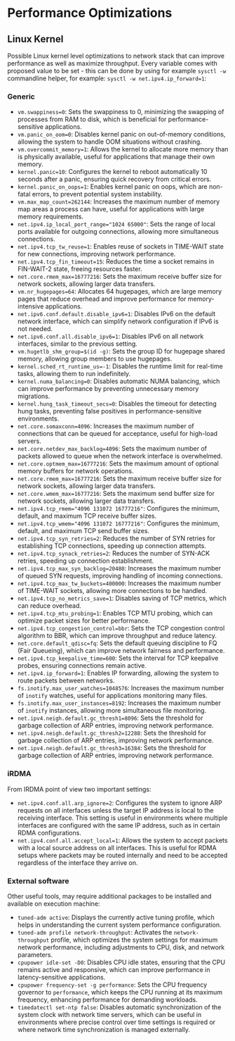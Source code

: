 # Performance Optimizations

## Linux Kernel

Possible Linux kernel level optimizations to network stack that can improve performance as well as maximize throughput. Every variable comes with proposed value to be set - this can be done by using for example `sysctl -w` commandline helper, for example: `sysctl -w net.ipv4.ip_forward=1`:

### Generic

- `vm.swappiness=0`: Sets the swappiness to 0, minimizing the swapping of processes from RAM to disk, which is beneficial for performance-sensitive applications.
- `vm.panic_on_oom=0`: Disables kernel panic on out-of-memory conditions, allowing the system to handle OOM situations without crashing.
- `vm.overcommit_memory=1`: Allows the kernel to allocate more memory than is physically available, useful for applications that manage their own memory.
- `kernel.panic=10`: Configures the kernel to reboot automatically 10 seconds after a panic, ensuring quick recovery from critical errors.
- `kernel.panic_on_oops=1`: Enables kernel panic on oops, which are non-fatal errors, to prevent potential system instability.
- `vm.max_map_count=262144`: Increases the maximum number of memory map areas a process can have, useful for applications with large memory requirements.
- `net.ipv4.ip_local_port_range="1024 65000"`: Sets the range of local ports available for outgoing connections, allowing more simultaneous connections.
- `net.ipv4.tcp_tw_reuse=1`: Enables reuse of sockets in TIME-WAIT state for new connections, improving network performance.
- `net.ipv4.tcp_fin_timeout=15`: Reduces the time a socket remains in FIN-WAIT-2 state, freeing resources faster.
- `net.core.rmem_max=16777216`: Sets the maximum receive buffer size for network sockets, allowing larger data transfers.
- `vm.nr_hugepages=64`: Allocates 64 hugepages, which are large memory pages that reduce overhead and improve performance for memory-intensive applications.
- `net.ipv6.conf.default.disable_ipv6=1`: Disables IPv6 on the default network interface, which can simplify network configuration if IPv6 is not needed.
- `net.ipv6.conf.all.disable_ipv6=1`: Disables IPv6 on all network interfaces, similar to the previous setting.
- `vm.hugetlb_shm_group=$(id -g)`: Sets the group ID for hugepage shared memory, allowing group members to use hugepages.
- `kernel.sched_rt_runtime_us=-1`: Disables the runtime limit for real-time tasks, allowing them to run indefinitely.
- `kernel.numa_balancing=0`: Disables automatic NUMA balancing, which can improve performance by preventing unnecessary memory migrations.
- `kernel.hung_task_timeout_secs=0`: Disables the timeout for detecting hung tasks, preventing false positives in performance-sensitive environments.
- `net.core.somaxconn=4096`: Increases the maximum number of connections that can be queued for acceptance, useful for high-load servers.
- `net.core.netdev_max_backlog=4096`: Sets the maximum number of packets allowed to queue when the network interface is overwhelmed.
- `net.core.optmem_max=16777216`: Sets the maximum amount of optional memory buffers for network operations.
- `net.core.rmem_max=16777216`: Sets the maximum receive buffer size for network sockets, allowing larger data transfers.
- `net.core.wmem_max=16777216`: Sets the maximum send buffer size for network sockets, allowing larger data transfers.
- `net.ipv4.tcp_rmem="4096 131072 16777216"`: Configures the minimum, default, and maximum TCP receive buffer sizes.
- `net.ipv4.tcp_wmem="4096 131072 16777216"`: Configures the minimum, default, and maximum TCP send buffer sizes.
- `net.ipv4.tcp_syn_retries=2`: Reduces the number of SYN retries for establishing TCP connections, speeding up connection attempts.
- `net.ipv4.tcp_synack_retries=2`: Reduces the number of SYN-ACK retries, speeding up connection establishment.
- `net.ipv4.tcp_max_syn_backlog=20480`: Increases the maximum number of queued SYN requests, improving handling of incoming connections.
- `net.ipv4.tcp_max_tw_buckets=400000`: Increases the maximum number of TIME-WAIT sockets, allowing more connections to be handled.
- `net.ipv4.tcp_no_metrics_save=1`: Disables saving of TCP metrics, which can reduce overhead.
- `net.ipv4.tcp_mtu_probing=1`: Enables TCP MTU probing, which can optimize packet sizes for better performance.
- `net.ipv4.tcp_congestion_control=bbr`: Sets the TCP congestion control algorithm to BBR, which can improve throughput and reduce latency.
- `net.core.default_qdisc=fq`: Sets the default queuing discipline to FQ (Fair Queueing), which can improve network fairness and performance.
- `net.ipv4.tcp_keepalive_time=600`: Sets the interval for TCP keepalive probes, ensuring connections remain active.
- `net.ipv4.ip_forward=1`: Enables IP forwarding, allowing the system to route packets between networks.
- `fs.inotify.max_user_watches=1048576`: Increases the maximum number of `inotify` watches, useful for applications monitoring many files.
- `fs.inotify.max_user_instances=8192`: Increases the maximum number of `inotify` instances, allowing more simultaneous file monitoring.
- `net.ipv4.neigh.default.gc_thresh1=8096`: Sets the threshold for garbage collection of ARP entries, improving network performance.
- `net.ipv4.neigh.default.gc_thresh2=12288`: Sets the threshold for garbage collection of ARP entries, improving network performance.
- `net.ipv4.neigh.default.gc_thresh3=16384`: Sets the threshold for garbage collection of ARP entries, improving network performance.

### iRDMA

From IRDMA point of view two important settings:

- `net.ipv4.conf.all.arp_ignore=2`: Configures the system to ignore ARP requests on all interfaces unless the target IP address is local to the receiving interface. This setting is useful in environments where multiple interfaces are configured with the same IP address, such as in certain RDMA configurations.
- `net.ipv4.conf.all.accept_local=1`: Allows the system to accept packets with a local source address on all interfaces. This is useful for RDMA setups where packets may be routed internally and need to be accepted regardless of the interface they arrive on.

### External software

Other useful tools, may require additional packages to be installed and available on execution machine:

- `tuned-adm active`: Displays the currently active tuning profile, which helps in understanding the current system performance configuration.
- `tuned-adm profile network-throughput`: Activates the `network-throughput` profile, which optimizes the system settings for maximum network performance, including adjustments to CPU, disk, and network parameters.
- `cpupower idle-set -D0`: Disables CPU idle states, ensuring that the CPU remains active and responsive, which can improve performance in latency-sensitive applications.
- `cpupower frequency-set -g performance`: Sets the CPU frequency governor to `performance`, which keeps the CPU running at its maximum frequency, enhancing performance for demanding workloads.
- `timedatectl set-ntp false`: Disables automatic synchronization of the system clock with network time servers, which can be useful in environments where precise control over time settings is required or where network time synchronization is managed externally.
